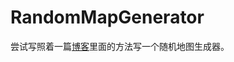 # RandomMapGenerator
尝试写照着一篇[博客](http://www.gamasutra.com/blogs/AAdonaac/20150903/252889/Procedural_Dungeon_Generation_Algorithm.php)里面的方法写一个随机地图生成器。
